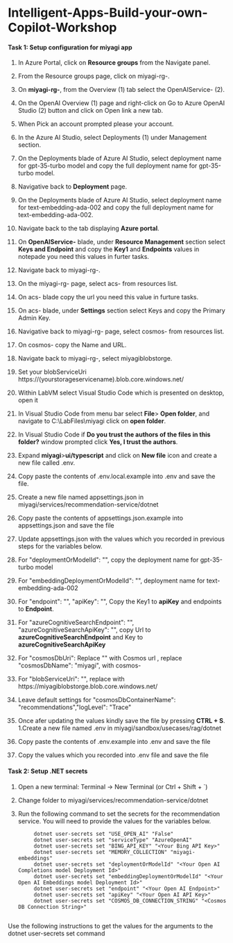 # Intelligent-Apps-Build-your-own-Copilot-Workshop

#### Task 1: Setup configuration for miyagi app

1. In Azure Portal, click on **Resource groups** from the Navigate panel.
1. From the Resource groups page, click on miyagi-rg-<inject key="DeploymentID" enableCopy="false"/>.
1. On **miyagi-rg-<inject key="DeploymentID" enableCopy="false"/>**, from the Overview (1) tab select the OpenAIService-<inject key="DeploymentID" enableCopy="false"/> (2).
1. On the OpenAI Overview (1) page and right-click on Go to Azure OpenAI Studio (2) button and click on Open link a new tab.
1. When Pick an account prompted please your account.
1. In the Azure AI Studio, select Deployments (1) under Management section.
1. On the Deployments blade of Azure AI Studio, select deployment name for gpt-35-turbo model and copy the full deployment name for gpt-35-turbo model.
1. Navigative back to **Deployment** page.    
1. On the Deployments blade of Azure AI Studio, select deployment name for text-embedding-ada-002 and copy the full deployment name for text-embedding-ada-002.
1. Navigate back to the tab displaying **Azure portal**. 
1. On **OpenAIService-<inject key="DeploymentID" enableCopy="false"/>** blade, under **Resource Management** section select **Keys and Endpoint** and copy the **Key1** and **Endpoints** values in notepade you need this values in furter tasks.
1. Navigate back to miyagi-rg-<inject key="DeploymentID" enableCopy="false"/>.
1. On the miyagi-rg-<inject key="DeploymentID" enableCopy="false"/> page, select acs-<inject key="DeploymentID" enableCopy="false"/> from resources list.
1. On acs-<inject key="DeploymentID" enableCopy="false"/> blade copy the url you need this value in furture tasks.
2. On acs-<inject key="DeploymentID" enableCopy="false"/> blade, under **Settings** section select Keys and copy the Primary Admin Key.
1. Navigative back to miyagi-rg-<inject key="DeploymentID" enableCopy="false"/> page, select cosmos-<inject key="DeploymentID" enableCopy="false"/> from resources list.
1. On cosmos-<inject key="DeploymentID" enableCopy="false"/> copy the Name and URL. 
1. Navigate back to miyagi-rg-<inject key="DeploymentID" enableCopy="false"/>, select miyagiblobstorge<inject key="DeploymentID" enableCopy="false"/>.
2. Set your blobServiceUri https://(yourstorageservicename).blob.core.windows.net/

1. Within LabVM select Visual Studio Code which is presented on desktop, open it
1. In Visual Studio Code from menu bar select **File**> **Open folder**, and  navigate to C:\LabFiles\miyagi click on **open folder**.
1. In Visual Studio Code if **Do you trust the authors of the files in this folder?** window prompted click **Yes, I trust the authors**.
1. Expand **miyagi**>**ui/typescript** and click on **New file** icon and create a new file called .env.
1. Copy paste the contents of .env.local.example into .env and save the file.
1. Create a new file named appsettings.json in miyagi/services/recommendation-service/dotnet
1. Copy paste the contents of appsettings.json.example into appsettings.json and save the file
1. Update appsettings.json with the values which you recorded in previous steps for the variables below.
1. For "deploymentOrModelId": "<Id of the completions model you deployed>", copy the deployment name for gpt-35-turbo model
2. For "embeddingDeploymentOrModelId": "<Id of the embedding model you deployed>", deployment name for text-embedding-ada-002
1. For "endpoint": "<Your Open AI Endpoint>", "apiKey": "<Your OpenAI API Key>",  Copy the Key1 to **apiKey** and endpoints to **Endpoint**.
2. For "azureCognitiveSearchEndpoint": "<Your Cognitive Search Endpoint>", "azureCognitiveSearchApiKey": "<Your Cognitive Search API Key>", copy Url to **azureCognitiveSearchEndpoint** and Key to 
   **azureCognitiveSearchApiKey**
1. For "cosmosDbUri": Replace "<Your Cosmos DB URI>" with Cosmos url , replace "cosmosDbName": "miyagi", with cosmos-<inject key="DeploymentID" enableCopy="false"/>
1. For "blobServiceUri": "<Your blobServiceUri>", replace <Your blobServiceUri> with https://miyagiblobstorge<inject key="DeploymentID" enableCopy="false"/>.blob.core.windows.net/
1. Leave default settings for  "cosmosDbContainerName": "recommendations","logLevel": "Trace"
1. Once afer updating the values kindly save the file by pressing **CTRL + S**.
1.Create a new file named .env in miyagi/sandbox/usecases/rag/dotnet
1. Copy paste the contents of .env.example into .env and save the file
1. Copy the values which you recorded into .env file and save the file

 #### Task 2: Setup .NET secrets

 1. Open a new terminal: Terminal -> New Terminal (or Ctrl + Shift + `)
 2. Change folder to miyagi/services/recommendation-service/dotnet
 3. Run the following command to set the secrets for the recommendation service. You will need to provide the values for the variables below.
   
     ```
          dotnet user-secrets set "USE_OPEN_AI" "False"
          dotnet user-secrets set "serviceType" "AzureOpenAI"
          dotnet user-secrets set "BING_API_KEY" "<Your Bing API Key>"
          dotnet user-secrets set "MEMORY_COLLECTION" "miyagi-embeddings"
          dotnet user-secrets set "deploymentOrModelId" "<Your Open AI Completions model Deployment Id>"
          dotnet user-secrets set "embeddingDeploymentOrModelId" "<Your Open AI Embeddings model Deployment Id>"
          dotnet user-secrets set "endpoint" "<Your Open AI Endpoint>" 
          dotnet user-secrets set "apiKey" "<Your Open AI API Key>"
          dotnet user-secrets set "COSMOS_DB_CONNECTION_STRING" "<Cosmos DB Connection String>"
         
     ```
   Use the following instructions to get the values for the arguments to the dotnet user-secrets set command







